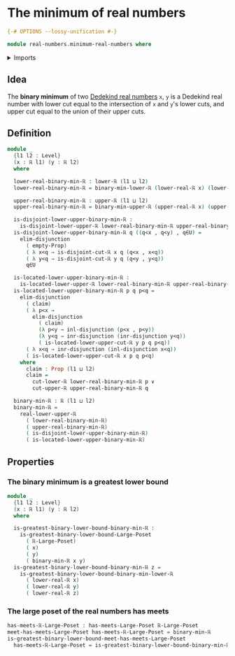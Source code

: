 # The minimum of real numbers

```agda
{-# OPTIONS --lossy-unification #-}

module real-numbers.minimum-real-numbers where
```

<details><summary>Imports</summary>

```agda
open import real-numbers.lower-dedekind-real-numbers
open import real-numbers.upper-dedekind-real-numbers
open import real-numbers.minimum-lower-dedekind-real-numbers
open import real-numbers.minimum-upper-dedekind-real-numbers
open import real-numbers.inequality-real-numbers
open import real-numbers.dedekind-real-numbers
open import real-numbers.inequality-real-numbers
open import foundation.empty-types
open import foundation.dependent-pair-types
open import foundation.propositions
open import foundation.disjunction
open import foundation.universe-levels
open import order-theory.greatest-lower-bounds-large-posets
open import order-theory.large-meet-semilattices
```

</details>

## Idea

The **binary minimum** of two
[Dedekind real numbers](real-numbers.dedekind-real-numbers) `x`, `y`
is a Dedekind real number with lower cut equal to the intersection of `x` and `y`'s
lower cuts, and upper cut equal to the union of their upper cuts.

## Definition

```agda
module _
  {l1 l2 : Level}
  (x : ℝ l1) (y : ℝ l2)
  where

  lower-real-binary-min-ℝ : lower-ℝ (l1 ⊔ l2)
  lower-real-binary-min-ℝ = binary-min-lower-ℝ (lower-real-ℝ x) (lower-real-ℝ y)

  upper-real-binary-min-ℝ : upper-ℝ (l1 ⊔ l2)
  upper-real-binary-min-ℝ = binary-min-upper-ℝ (upper-real-ℝ x) (upper-real-ℝ y)

  is-disjoint-lower-upper-binary-min-ℝ :
    is-disjoint-lower-upper-ℝ lower-real-binary-min-ℝ upper-real-binary-min-ℝ
  is-disjoint-lower-upper-binary-min-ℝ q ((q<x , q<y) , q∈U) =
    elim-disjunction
      ( empty-Prop)
      ( λ x<q → is-disjoint-cut-ℝ x q (q<x , x<q))
      ( λ y<q → is-disjoint-cut-ℝ y q (q<y , y<q))
      q∈U

  is-located-lower-upper-binary-min-ℝ :
    is-located-lower-upper-ℝ lower-real-binary-min-ℝ upper-real-binary-min-ℝ
  is-located-lower-upper-binary-min-ℝ p q p<q =
    elim-disjunction
      ( claim)
      ( λ p<x →
        elim-disjunction
          ( claim)
          (λ p<y → inl-disjunction (p<x , p<y))
          (λ y<q → inr-disjunction (inr-disjunction y<q))
          ( is-located-lower-upper-cut-ℝ y p q p<q))
      ( λ x<q → inr-disjunction (inl-disjunction x<q))
      ( is-located-lower-upper-cut-ℝ x p q p<q)
    where
      claim : Prop (l1 ⊔ l2)
      claim =
        cut-lower-ℝ lower-real-binary-min-ℝ p ∨
        cut-upper-ℝ upper-real-binary-min-ℝ q

  binary-min-ℝ : ℝ (l1 ⊔ l2)
  binary-min-ℝ =
    real-lower-upper-ℝ
      ( lower-real-binary-min-ℝ)
      ( upper-real-binary-min-ℝ)
      ( is-disjoint-lower-upper-binary-min-ℝ)
      ( is-located-lower-upper-binary-min-ℝ)
```

## Properties

### The binary minimum is a greatest lower bound

```agda
module _
  {l1 l2 : Level}
  (x : ℝ l1) (y : ℝ l2)
  where

  is-greatest-binary-lower-bound-binary-min-ℝ :
    is-greatest-binary-lower-bound-Large-Poset
      ( ℝ-Large-Poset)
      ( x)
      ( y)
      ( binary-min-ℝ x y)
  is-greatest-binary-lower-bound-binary-min-ℝ z =
    is-greatest-binary-lower-bound-binary-min-lower-ℝ
      ( lower-real-ℝ x)
      ( lower-real-ℝ y)
      ( lower-real-ℝ z)
```

### The large poset of the real numbers has meets

```agda
has-meets-ℝ-Large-Poset : has-meets-Large-Poset ℝ-Large-Poset
meet-has-meets-Large-Poset has-meets-ℝ-Large-Poset = binary-min-ℝ
is-greatest-binary-lower-bound-meet-has-meets-Large-Poset
  has-meets-ℝ-Large-Poset = is-greatest-binary-lower-bound-binary-min-ℝ
```
